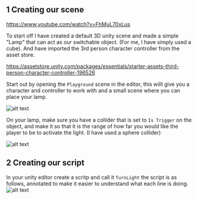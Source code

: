 ## 1 Creating our scene

https://www.youtube.com/watch?v=FhMuL70xLus

To start off I have created a default 3D unity scene and made a simple "Lamp" that can act as our switchable object. (For me, I have simply used a cube).
And have imported the 3rd person character controller from the asset store.

https://assetstore.unity.com/packages/essentials/starter-assets-third-person-character-controller-196526

Start out by opening the `Playground` scene in the editor, this willl give you a character and controller to work with and a small scene where you can place your lamp.

![alt text](https://i.imgur.com/zh2COIq.png)

On your lamp, make sure you have a collider that is set to `Is Trigger` on the object, and make it so that it is the range of how far you would like the player to be to activate the light. (I have used a sphere collider)

![alt text](https://i.imgur.com/pQpyQ3l.png)



## 2 Creating our script

In your unity editor create a scritp and call it `TurnLight` the script is as follows, annotated to make it easier to understand what each line is doing. 
![alt text](https://i.imgur.com/DVaycw3.png)
